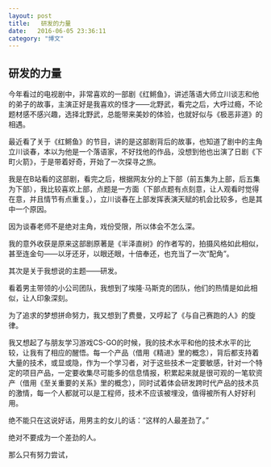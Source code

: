 ```yaml
---
layout: post
title:   研发的力量
date:   2016-06-05 23:36:11
category: "博文"
---
```

## 研发的力量

今年看过的电视剧中，非常喜欢的一部剧《红鳉鱼》，讲述落语大师立川谈志和他的弟子的故事，主演正好是我喜欢的怪才——北野武，看完之后，大呼过瘾，不论题材感不感兴趣，选择北野武，总能带来美妙的体验，也就好似与《极恶非道》的相遇。


最近看了关于《红鳉鱼》的节目，讲的是这部剧背后的故事，也知道了剧中的主角立川谈春，本以为他是一个落语家，不好找他的作品，没想到他也出演了日剧《下町火箭》，于是带着好奇，开始了一次探寻之旅。

我是在B站看的这部剧，看完之后，根据网友分的上下部（前五集为上部，后五集为下部），我比较喜欢上部，点题是一方面（下部点题有点刻意，让人观看时觉得在意，并且情节有点重复。），立川谈春在上部发挥表演天赋的机会比较多，也是其中一个原因。

因为谈春老师不是绝对主角，戏份受限，所以体会不怎么深。

我的意外收获是原来这部剧原著是《半泽直树》的作者写的，拍摄风格如此相似，甚至连金句——以牙还牙，以眼还眼，十倍奉还，也充当了一次“配角”。

其次是关于我想说的主题——研发。

看着男主带领的小公司团队，我想到了埃隆·马斯克的团队，他们的热情是如此相似，让人印象深刻。

为了追求的梦想拼命努力，我又想到了费曼，又哼起了《与自己赛跑的人》的旋律。

我又想起了与朋友学习游戏CS-GO的时候，我的技术水平和他的技术水平的比较，让我有了相应的醒悟。每一个产品（借用《精进》里的概念），背后都支持着大量的技术，或显或隐，作为一个学习者，对于这些技术一定要敏感，针对一个特定的项目产品，一定要收集尽可能多的信息情报，积累起来就是很可观的一笔软资产（借用《至关重要的关系》里的概念），同时试着体会研发跨时代产品的技术员的激情，每一个人都就可以是工程师，技术不应该被埋没，值得被所有人好好利用。

绝不能只在这说好话，用男主的女儿的话：“这样的人最差劲了。”

绝对不要成为一个差劲的人。

那么只有努力尝试，
